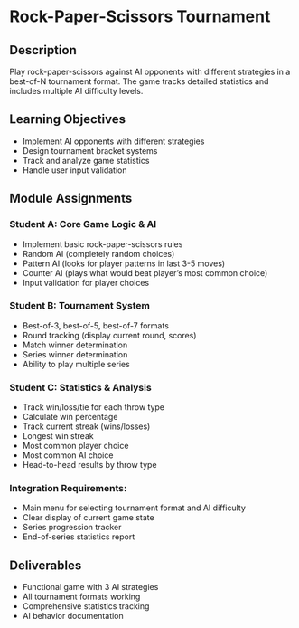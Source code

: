 # Rock-Paper-Scissors Tournament
## Description
Play rock-paper-scissors against AI opponents with different strategies in a best-of-N tournament format. The game
tracks detailed statistics and includes multiple AI difficulty levels.

## Learning Objectives
- Implement AI opponents with different strategies
- Design tournament bracket systems
- Track and analyze game statistics
- Handle user input validation

## Module Assignments
### Student A: Core Game Logic & AI
- Implement basic rock-paper-scissors rules
- Random AI (completely random
choices)
- Pattern AI (looks for player patterns in last 3-5 moves)
- Counter AI (plays what would beat player’s most
common choice)
- Input validation for player choices

### Student B: Tournament System
- Best-of-3, best-of-5, best-of-7 formats
- Round tracking (display current round,
scores)
- Match winner determination
- Series winner determination
- Ability to play multiple series

### Student C: Statistics & Analysis
- Track win/loss/tie for each throw type
- Calculate win percentage
- Track current
streak (wins/losses)
- Longest win streak
- Most common player choice
- Most common AI choice
- Head-to-head results
by throw type

### Integration Requirements:
- Main menu for selecting tournament format and AI difficulty
- Clear display of current
game state
- Series progression tracker
- End-of-series statistics report

## Deliverables
- Functional game with 3 AI strategies
- All tournament formats working
- Comprehensive statistics tracking
- AI behavior documentation